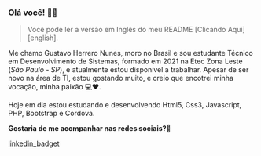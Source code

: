 ### Olá você! 👋😀

>Você pode ler a versão em Inglês do meu README [Clicando Aqui][english].

Me chamo Gustavo Herrero Nunes, moro no Brasil e sou estudante Técnico em Desenvolvimento de Sistemas, formado em 2021 na Etec Zona Leste (_São Paulo - SP_), e atualmente estou disponível a trabalhar.
Apesar de ser novo na área de TI, estou gostando muito, e creio que encotrei minha vocação, minha paixão :computer::heart:.

Hoje em dia estou estudando e desenvolvendo Html5, Css3, Javascript, PHP, Bootstrap e Cordova.

**Gostaria de me acompanhar nas redes sociais?**:iphone:

[linkedin_badget][linkedin_url]

[portuguese]:README-Portuguese.md
[linkedin_url]:https://www.linkedin.com/in/gustavo-herrero-nunes-329070212/
[linkedin_badget]:https://img.shields.io/badge/-Linkedin-blue?style=flat-square&labelColor=informational&logo=linkedin&logoColor=white&link=https://www.linkedin.com
[tinkercad_url]:https://www.tinkercad.com/users/2lFtSPu8Hb1-gustavo-herrero-nunes?category=circuits&sort=likes&view_mode=default
[tinercad_url]:https://img.shields.io/badge/-Tinkercad-yellow?style=flat-square&labelColor=yellow&link=https://www.tinkercad.com


